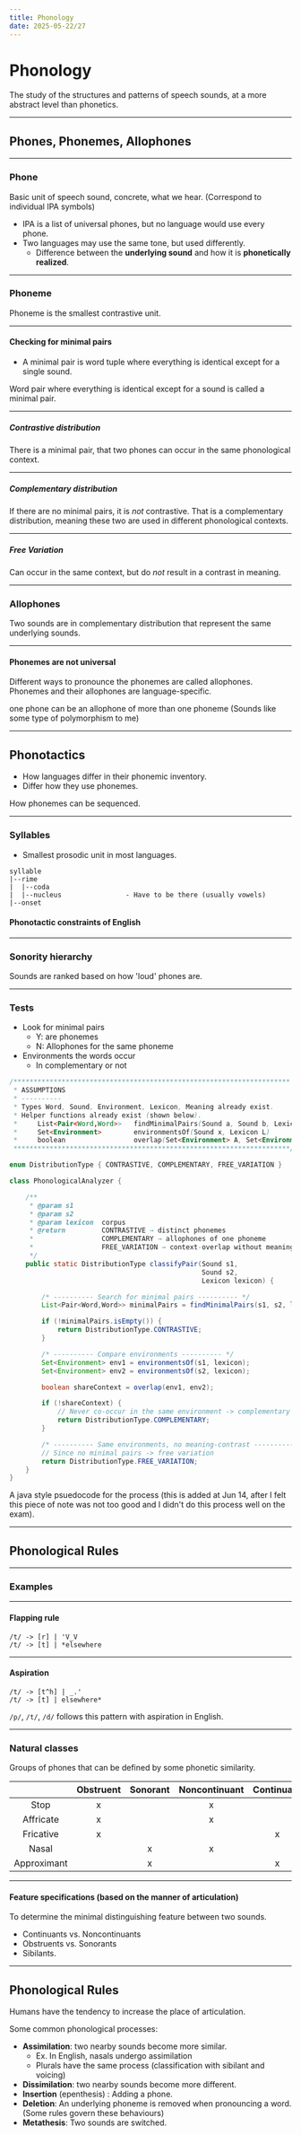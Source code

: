 ```yaml
---
title: Phonology
date: 2025-05-22/27
---
```


# Phonology

The study of the structures and patterns of speech sounds, at a more abstract level than phonetics.

---

## Phones, Phonemes, Allophones

---

### Phone

Basic unit of speech sound, concrete, what we hear. (Correspond to individual IPA symbols)

- IPA is a list of universal phones, but no language would use every phone.
- Two languages may use the same tone, but used differently.
  - Difference between the **underlying sound** and how it is **phonetically realized**.

---

### Phoneme
Phoneme is the smallest contrastive unit.

---

#### Checking for minimal pairs
- A minimal pair is word tuple where everything is identical except for a single sound.

Word pair where everything is identical except for a sound is called a minimal pair.

---

##### Contrastive distribution
There is a minimal pair, that two phones can occur in the same phonological context.

---

##### Complementary distribution
If there are no minimal pairs, it is *not* contrastive. That is a complementary distribution, meaning these two are used in different phonological contexts.

---

##### Free Variation
Can occur in the same context, but do *not* result in a contrast in meaning.

---

### Allophones

Two sounds are in complementary distribution that represent the same underlying sounds.

---

#### Phonemes are not universal
Different ways to pronounce the phonemes are called allophones.
Phonemes and their allophones are language-specific.

one phone can be an allophone of more than one phoneme (Sounds like some type of polymorphism to me)

---

## Phonotactics
- How languages differ in their phonemic inventory.
- Differ how they use phonemes.

How phonemes can be sequenced.

---

### Syllables
- Smallest prosodic unit in most languages.

```
syllable
|--rime
|  |--coda
|  |--nucleus                - Have to be there (usually vowels)
|--onset
```

#### Phonotactic constraints of English

---

### Sonority hierarchy
Sounds are ranked based on how 'loud' phones are.

---

### Tests
- Look for minimal pairs
  - Y: are phonemes
  - N: Allophones for the same phoneme
- Environments the words occur
  - In complementary or not

```java
/*********************************************************************
 * ASSUMPTIONS
 * ----------
 * Types Word, Sound, Environment, Lexicon, Meaning already exist.
 * Helper functions already exist (shown below).
 *     List<Pair<Word,Word>>   findMinimalPairs(Sound a, Sound b, Lexicon L)
 *     Set<Environment>        environmentsOf(Sound x, Lexicon L)
 *     boolean                 overlap(Set<Environment> A, Set<Environment> B)
 *********************************************************************/

enum DistributionType { CONTRASTIVE, COMPLEMENTARY, FREE_VARIATION }

class PhonologicalAnalyzer {

    /**
     * @param s1
     * @param s2
     * @param lexicon  corpus
     * @return         CONTRASTIVE → distinct phonemes
     *                 COMPLEMENTARY → allophones of one phoneme
     *                 FREE_VARIATION → context-overlap without meaning contrast
     */
    public static DistributionType classifyPair(Sound s1,
                                                Sound s2,
                                                Lexicon lexicon) {

        /* ---------- Search for minimal pairs ---------- */
        List<Pair<Word,Word>> minimalPairs = findMinimalPairs(s1, s2, lexicon);

        if (!minimalPairs.isEmpty()) {
            return DistributionType.CONTRASTIVE;
        }

        /* ---------- Compare environments ---------- */
        Set<Environment> env1 = environmentsOf(s1, lexicon);
        Set<Environment> env2 = environmentsOf(s2, lexicon);

        boolean shareContext = overlap(env1, env2);

        if (!shareContext) {
            // Never co-occur in the same environment -> complementary
            return DistributionType.COMPLEMENTARY;
        }

        /* ---------- Same environments, no meaning-contrast ---------- */
        // Since no minimal pairs -> free variation
        return DistributionType.FREE_VARIATION;
    }
}
```
A java style psuedocode for the process (this is added at Jun 14, after I felt this piece of note was not too good and I didn't do this process well on the exam).

---

## Phonological Rules

---

### Examples

---

#### Flapping rule
```
/t/ -> [r] | 'V_V
/t/ -> [t] | *elsewhere
```

---

#### Aspiration
```
/t/ -> [t^h] | _.'
/t/ -> [t] | elsewhere*
```

`/p/`, `/t/`, `/d/` follows this pattern with aspiration in English.

---

### Natural classes
Groups of phones that can be defined by some phonetic similarity.

|              | **Obstruent** | **Sonorant** | **Noncontinuant** | **Continuant** | **Sibilant** |
| :----------: | :-----------: | :----------: | :---------------: | :------------: | :----------: |
|     Stop     |       x       |              |         x         |                |              |
|   Affricate  |       x       |              |         x         |                |       x      |
|   Fricative  |       x       |              |                   |       x        |       x      |
|     Nasal    |               |       x      |         x         |                |              |
|  Approximant |               |       x      |                   |       x        |              |

---

#### Feature specifications (based on the manner of articulation)
To determine the minimal distinguishing feature between two sounds.
- Continuants vs. Noncontinuants
- Obstruents vs. Sonorants
- Sibilants.

---

## Phonological Rules

Humans have the tendency to increase the place of articulation.

Some common phonological processes:
- **Assimilation**: two nearby sounds become more similar.
  - Ex. In English, nasals undergo assimilation
  - Plurals have the same process (classification with sibilant and voicing)
- **Dissimilation**: two nearby sounds become more different.
- **Insertion** (epenthesis) : Adding a phone.
- **Deletion**: An underlying phoneme is removed when pronouncing a word. (Some rules govern these behaviours)
- **Metathesis**: Two sounds are switched.